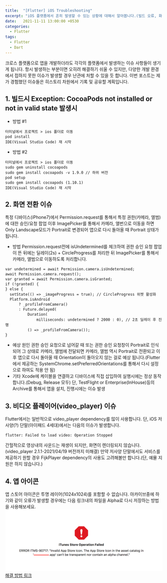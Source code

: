 ```yaml
---
title:  "[Flutter] iOS Troubleshooting"
excerpt: "iOS 플랫폼에서 흔히 발생할 수 있는 상황에 대해서 알아봅니다.(빌드 오류, 화면 전환 이슈, 비디오 플레이어 이슈, 앱 아이콘)"
date:   2021-11-11 13:00:00 +0530
categories:
  - Flutter
tags:
  - Flutter
  - Dart
---
```

크로스 플랫폼으로 앱을 개발하더라도 각각의 플랫폼에서 발생하는 이슈 사항들이 생기게 됩니다.
항시 발생하는 부분이면 오히려 해결하기 쉬울 수 있지만, 다양한 개발 환경에서 접하지 못한 이슈가 발생할 경우 난관에 처할 수 있을 듯 합니다.
이번 포스트는 제가 경험했던 이슈들은 히스토리 차원에서 기록 및 공유할 계획입니다.

## 1. 빌드시 Exception: CocoaPods not installed or not in valid state 발생시
* 방법 #1
```
터미널에서 프로젝트 > ios 폴더로 이동
pod install
IDE(Visual Studio Code) 재 시작
```
* 방법 #2
```
터미널에서 프로젝트 > ios 폴더로 이동
sudo gem uninstall cocoapods
sudo gem install cocoapods -v 1.9.0 // 하위 버전
pod setup
sudo gem install cocoapods (1.10.1)
IDE(Visual Studio Code) 재 시작
```

## 2. 화면 전환 이슈
특정 디바이스(iPhone7)에서 Permission.request를 통해서 특정 권한(카메라, 앨범)에 대한 승인/요청 팝업 이후 ImagePicker를 통해서 카메라, 앨번으로 이동을 하면 Only Landscape모드가 Portrait로 변경되어 앱으로 다시 돌아올 때 Portrait 상태가 됩니다.
* 방법
Permission.request전에 isUndetermined를 체크하여 권한 승인 요청 팝업이 뜬 뒤에는 딜레이(2s) + CircleProgress를 처리한 뒤 ImagePicker를 통해서 카메라, 앨범으로 이동하도록 처리합니다.
```
var undetermined = await Permission.camera.isUndetermined;
await Permission.camera.request();
var granted = await Permission.camera.isGranted;
if (!granted) {
} else {
  setState(() => _imageProgress = true); // CircleProgress 위젯 활성화
  Platform.isAndroid
      ? _profileFromCamera()
      : Future.delayed(
          Duration(
              milliseconds: undetermined ? 2000 : 0), // 2초 딜레이 후 진행
          () => _profileFromCamera());
}
```
* 예상 원인
권한 승인 요청으로 넘어갈 때 또는 권한 승인 요청창이 Portrait로 인식되어 그 상태로 카메라, 앨범에 전달되면 카메라, 앨범 역시 Portrait로 전환되고 이후 앱으로 다시 돌아올 때 Orientation이 돌아오지 않는 걸로 예상 됩니다.(Flutter에서 제공하는 SystemChrome.setPreferredOrientations를 통해서 다시 설정으로 하여도 적용 안 됨)
* 기타
Xcode에 케이블을 연결하고 디바이스에 직접 삽입하여 실행시에는 정상 동작합니다.(Debug, Release 모두) 
단, TestFlight or Enterprise(InHouse)등의 Archive를 통해서 앱을 설치, 진행시에는 이슈 발생

## 3. 비디오 플레이어(video_player) 이슈
Flutter에서는 일반적으로 video_player dependency를 많이 사용합니다. 단, iOS 저사양(?) 단말(아이패드 4세대)에서는 다음의 이슈가 발생합니다.
```
flutter: Failed to load video: Operation Stopped
```
간헐적으로 영상내의 사운드는 재생이 되지만, 화면이 렌더링되지 않습니다.
(video_player 2.1.1-2021/04/19 버전까지 미해결)
만약 저사양 단말에서도 서비스를 제공하기 원할 경우 FijkPlayer dependency의 사용도 고려해볼만 합니다.(단, 예뮬 지원은 하지 않습니다.)

## 4. 앱 아이콘
앱 스토어 아이콘은 투명 레이어(1024x1024)를 포함할 수 없습니다. 아카이브중에 하기와 같이 오류가 발생할 경우에는 다음 링크내의 파일을 Alpha로 다시 저장하는 방법을 사용해보세요.
![Archive 오류](/assets/images/ios_icon_issue.png)
[해결 방법 링크](https://stackoverflow.com/questions/46585809/error-itms-90717-invalid-app-store-icon)

